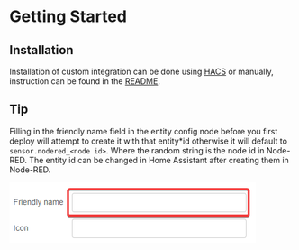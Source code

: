 # Getting Started

## Installation

Installation of custom integration can be done using [HACS](https://hacs.xyz/) or manually, instruction can be found in the [README](https://github.com/zachowj/hass-node-red/blob/master/README.md#installation).

## Tip

Filling in the friendly name field in the entity config node before you first deploy will attempt to create it with that entity\*id otherwise it will default to `sensor.nodered_<node id>`. Where the random string is the node id in Node-RED. The entity id can be changed in Home Assistant after creating them in Node-RED.

![image|455x88](./images/tip.png)
